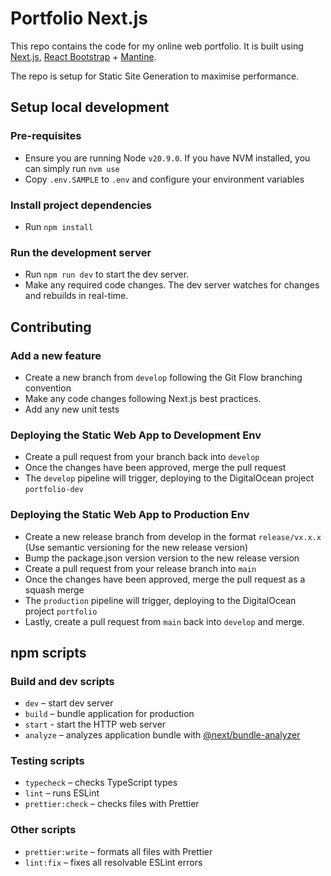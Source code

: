 # Portfolio Next.js

This repo contains the code for my online web portfolio. It is built using [Next.js](https://nextjs.org/), [React Bootstrap](https://react-bootstrap.netlify.app/) + [Mantine](https://mantine.dev/).

The repo is setup for Static Site Generation to maximise performance.

## Setup local development

### Pre-requisites

- Ensure you are running Node `v20.9.0`. If you have NVM installed, you can simply run `nvm use`
- Copy `.env.SAMPLE` to `.env` and configure your environment variables

### Install project dependencies

- Run `npm install`

### Run the development server

- Run `npm run dev` to start the dev server.
- Make any required code changes. The dev server watches for changes and rebuilds in real-time.

## Contributing

### Add a new feature

- Create a new branch from `develop` following the Git Flow branching convention
- Make any code changes following Next.js best practices.
- Add any new unit tests

### Deploying the Static Web App to Development Env

- Create a pull request from your branch back into `develop`
- Once the changes have been approved, merge the pull request
- The `develop` pipeline will trigger, deploying to the DigitalOcean project `portfolio-dev`

### Deploying the Static Web App to Production Env

- Create a new release branch from develop in the format `release/vx.x.x` (Use semantic versioning for the new release version)
- Bump the package.json version version to the new release version
- Create a pull request from your release branch into `main`
- Once the changes have been approved, merge the pull request as a squash merge
- The `production` pipeline will trigger, deploying to the DigitalOcean project `portfolio`
- Lastly, create a pull request from `main` back into `develop` and merge.

## npm scripts

### Build and dev scripts

- `dev` – start dev server
- `build` – bundle application for production
- `start` - start the HTTP web server
- `analyze` – analyzes application bundle with [@next/bundle-analyzer](https://www.npmjs.com/package/@next/bundle-analyzer)

### Testing scripts

- `typecheck` – checks TypeScript types
- `lint` – runs ESLint
- `prettier:check` – checks files with Prettier

### Other scripts

- `prettier:write` – formats all files with Prettier
- `lint:fix` – fixes all resolvable ESLint errors

